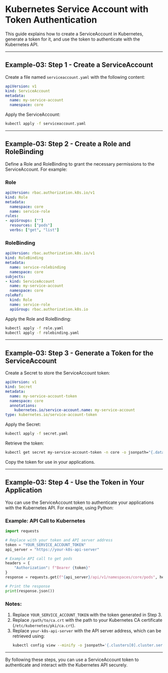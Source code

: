 
# Kubernetes Service Account with Token Authentication

This guide explains how to create a ServiceAccount in Kubernetes, generate a token for it, and use the token to authenticate with the Kubernetes API.

---

## Example-03: Step 1 - Create a ServiceAccount

Create a file named `serviceaccount.yaml` with the following content:

```yaml
apiVersion: v1
kind: ServiceAccount
metadata:
  name: my-service-account
  namespace: core
```

Apply the ServiceAccount:

```bash
kubectl apply -f serviceaccount.yaml
```

---

## Example-03: Step 2 - Create a Role and RoleBinding

Define a Role and RoleBinding to grant the necessary permissions to the ServiceAccount. For example:

### Role
```yaml
apiVersion: rbac.authorization.k8s.io/v1
kind: Role
metadata:
  namespace: core
  name: service-role
rules:
- apiGroups: [""]
  resources: ["pods"]
  verbs: ["get", "list"]
```

### RoleBinding
```yaml
apiVersion: rbac.authorization.k8s.io/v1
kind: RoleBinding
metadata:
  name: service-rolebinding
  namespace: core
subjects:
- kind: ServiceAccount
  name: my-service-account
  namespace: core
roleRef:
  kind: Role
  name: service-role
  apiGroup: rbac.authorization.k8s.io
```

Apply the Role and RoleBinding:

```bash
kubectl apply -f role.yaml
kubectl apply -f rolebinding.yaml
```

---

## Example-03: Step 3 - Generate a Token for the ServiceAccount

Create a Secret to store the ServiceAccount token:

```yaml
apiVersion: v1
kind: Secret
metadata:
  name: my-service-account-token
  namespace: core
  annotations:
    kubernetes.io/service-account.name: my-service-account
type: kubernetes.io/service-account-token
```

Apply the Secret:

```bash
kubectl apply -f secret.yaml
```

Retrieve the token:

```bash
kubectl get secret my-service-account-token -n core -o jsonpath="{.data.token}" | base64 --decode
```

Copy the token for use in your applications.

---

## Example-03: Step 4 - Use the Token in Your Application

You can use the ServiceAccount token to authenticate your applications with the Kubernetes API. For example, using Python:

### Example: API Call to Kubernetes
```python
import requests

# Replace with your token and API server address
token = "YOUR_SERVICE_ACCOUNT_TOKEN"
api_server = "https://your-k8s-api-server"

# Example API call to get pods
headers = {
    "Authorization": f"Bearer {token}"
}
response = requests.get(f"{api_server}/api/v1/namespaces/core/pods", headers=headers, verify='/path/to/ca.crt')

# Print the response
print(response.json())
```

### Notes:
1. Replace `YOUR_SERVICE_ACCOUNT_TOKEN` with the token generated in Step 3.
2. Replace `/path/to/ca.crt` with the path to your Kubernetes CA certificate (`/etc/kubernetes/pki/ca.crt`).
3. Replace `your-k8s-api-server` with the API server address, which can be retrieved using:
   ```bash
   kubectl config view --minify -o jsonpath='{.clusters[0].cluster.server}'
   ```

---

By following these steps, you can use a ServiceAccount token to authenticate and interact with the Kubernetes API securely.
